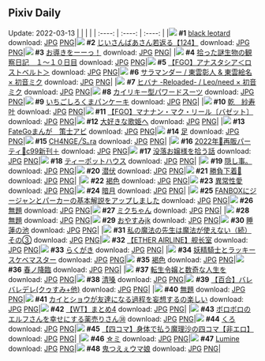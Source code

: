 ## Pixiv Daily
Update: 2022-03-13
|      |      |      |
| :----: | :----: | :----: |
|![](https://pixiv.microyu.workers.dev/c/240x480/img-master/img/2022/03/11/00/00/21/96821844_p0_master1200.jpg) **#1** [black leotard](https://www.pixiv.net/artworks/96821844) download: [JPG](https://pixiv.microyu.workers.dev/img-original/img/2022/03/11/00/00/21/96821844_p0.jpg) [PNG](https://pixiv.microyu.workers.dev/img-original/img/2022/03/11/00/00/21/96821844_p0.png)|![](https://pixiv.microyu.workers.dev/c/240x480/img-master/img/2022/03/12/11/00/02/96850584_p0_master1200.jpg) **#2** [じいさんばあさん若返る【124】](https://www.pixiv.net/artworks/96850584) download: [JPG](https://pixiv.microyu.workers.dev/img-original/img/2022/03/12/11/00/02/96850584_p0.jpg) [PNG](https://pixiv.microyu.workers.dev/img-original/img/2022/03/12/11/00/02/96850584_p0.png)|![](https://pixiv.microyu.workers.dev/c/240x480/img-master/img/2022/03/11/07/30/00/96826797_p0_master1200.jpg) **#3** [お導きをーーっ！](https://www.pixiv.net/artworks/96826797) download: [JPG](https://pixiv.microyu.workers.dev/img-original/img/2022/03/11/07/30/00/96826797_p0.jpg) [PNG](https://pixiv.microyu.workers.dev/img-original/img/2022/03/11/07/30/00/96826797_p0.png)|
|![](https://pixiv.microyu.workers.dev/c/240x480/img-master/img/2022/03/11/00/00/45/96821893_p0_master1200.jpg) **#4** [拾った謎生物の観察日記　１～１０日目](https://www.pixiv.net/artworks/96821893) download: [JPG](https://pixiv.microyu.workers.dev/img-original/img/2022/03/11/00/00/45/96821893_p0.jpg) [PNG](https://pixiv.microyu.workers.dev/img-original/img/2022/03/11/00/00/45/96821893_p0.png)|![](https://pixiv.microyu.workers.dev/c/240x480/img-master/img/2022/03/11/14/38/40/96831120_p0_master1200.jpg) **#5** [【FGO】アナスタシア＜ロストベルト＞](https://www.pixiv.net/artworks/96831120) download: [JPG](https://pixiv.microyu.workers.dev/img-original/img/2022/03/11/14/38/40/96831120_p0.jpg) [PNG](https://pixiv.microyu.workers.dev/img-original/img/2022/03/11/14/38/40/96831120_p0.png)|![](https://pixiv.microyu.workers.dev/c/240x480/img-master/img/2022/03/12/18/29/08/96858368_p0_master1200.jpg) **#6** [サラマンダー / 東雲彰人 & 東雲絵名 × 初音ミク](https://www.pixiv.net/artworks/96858368) download: [JPG](https://pixiv.microyu.workers.dev/img-original/img/2022/03/12/18/29/08/96858368_p0.jpg) [PNG](https://pixiv.microyu.workers.dev/img-original/img/2022/03/12/18/29/08/96858368_p0.png)|
|![](https://pixiv.microyu.workers.dev/c/240x480/img-master/img/2022/03/12/18/22/51/96858234_p0_master1200.jpg) **#7** [ヒバナ -Reloaded- / Leo/need × 初音ミク](https://www.pixiv.net/artworks/96858234) download: [JPG](https://pixiv.microyu.workers.dev/img-original/img/2022/03/12/18/22/51/96858234_p0.jpg) [PNG](https://pixiv.microyu.workers.dev/img-original/img/2022/03/12/18/22/51/96858234_p0.png)|![](https://pixiv.microyu.workers.dev/c/240x480/img-master/img/2022/03/11/00/00/07/96821792_p0_master1200.jpg) **#8** [カイリキー型パワードスーツ](https://www.pixiv.net/artworks/96821792) download: [JPG](https://pixiv.microyu.workers.dev/img-original/img/2022/03/11/00/00/07/96821792_p0.jpg) [PNG](https://pixiv.microyu.workers.dev/img-original/img/2022/03/11/00/00/07/96821792_p0.png)|![](https://pixiv.microyu.workers.dev/c/240x480/img-master/img/2022/03/11/20/30/00/96837204_p0_master1200.jpg) **#9** [いちごしろくまパンケーキ](https://www.pixiv.net/artworks/96837204) download: [JPG](https://pixiv.microyu.workers.dev/img-original/img/2022/03/11/20/30/00/96837204_p0.jpg) [PNG](https://pixiv.microyu.workers.dev/img-original/img/2022/03/11/20/30/00/96837204_p0.png)|
|![](https://pixiv.microyu.workers.dev/c/240x480/img-master/img/2022/03/12/00/00/15/96842641_p0_master1200.jpg) **#10** [乾　紗寿叶](https://www.pixiv.net/artworks/96842641) download: [JPG](https://pixiv.microyu.workers.dev/img-original/img/2022/03/12/00/00/15/96842641_p0.jpg) [PNG](https://pixiv.microyu.workers.dev/img-original/img/2022/03/12/00/00/15/96842641_p0.png)|![](https://pixiv.microyu.workers.dev/c/240x480/img-master/img/2022/03/12/12/25/13/96852001_p0_master1200.jpg) **#11** [【FGO】マナナン・マク・リール〔バゼット〕](https://www.pixiv.net/artworks/96852001) download: [JPG](https://pixiv.microyu.workers.dev/img-original/img/2022/03/12/12/25/13/96852001_p0.jpg) [PNG](https://pixiv.microyu.workers.dev/img-original/img/2022/03/12/12/25/13/96852001_p0.png)|![](https://pixiv.microyu.workers.dev/c/240x480/img-master/img/2022/03/11/16/31/43/96832611_p0_master1200.jpg) **#12** [大好きな歌姫へ](https://www.pixiv.net/artworks/96832611) download: [JPG](https://pixiv.microyu.workers.dev/img-original/img/2022/03/11/16/31/43/96832611_p0.jpg) [PNG](https://pixiv.microyu.workers.dev/img-original/img/2022/03/11/16/31/43/96832611_p0.png)|
|![](https://pixiv.microyu.workers.dev/c/240x480/img-master/img/2022/03/11/19/25/42/96835805_p0_master1200.jpg) **#13** [FateGoまんが　策士アビ](https://www.pixiv.net/artworks/96835805) download: [JPG](https://pixiv.microyu.workers.dev/img-original/img/2022/03/11/19/25/42/96835805_p0.jpg) [PNG](https://pixiv.microyu.workers.dev/img-original/img/2022/03/11/19/25/42/96835805_p0.png)|![](https://pixiv.microyu.workers.dev/c/240x480/img-master/img/2022/03/12/09/00/05/96849096_p0_master1200.jpg) **#14** [足](https://www.pixiv.net/artworks/96849096) download: [JPG](https://pixiv.microyu.workers.dev/img-original/img/2022/03/12/09/00/05/96849096_p0.jpg) [PNG](https://pixiv.microyu.workers.dev/img-original/img/2022/03/12/09/00/05/96849096_p0.png)|![](https://pixiv.microyu.workers.dev/c/240x480/img-master/img/2022/03/12/00/00/29/96842712_p0_master1200.jpg) **#15** [CH4NGE╱S｡ra](https://www.pixiv.net/artworks/96842712) download: [JPG](https://pixiv.microyu.workers.dev/img-original/img/2022/03/12/00/00/29/96842712_p0.jpg) [PNG](https://pixiv.microyu.workers.dev/img-original/img/2022/03/12/00/00/29/96842712_p0.png)|
|![](https://pixiv.microyu.workers.dev/c/240x480/img-master/img/2022/03/12/18/00/20/96857807_p0_master1200.jpg) **#16** [2022年🎊再販パーティ🎊c99新刊＋](https://www.pixiv.net/artworks/96857807) download: [JPG](https://pixiv.microyu.workers.dev/img-original/img/2022/03/12/18/00/20/96857807_p0.jpg) [PNG](https://pixiv.microyu.workers.dev/img-original/img/2022/03/12/18/00/20/96857807_p0.png)|![](https://pixiv.microyu.workers.dev/c/240x480/img-master/img/2022/03/12/00/13/20/96843203_p0_master1200.jpg) **#17** [没落お嬢様を拾う話](https://www.pixiv.net/artworks/96843203) download: [JPG](https://pixiv.microyu.workers.dev/img-original/img/2022/03/12/00/13/20/96843203_p0.jpg) [PNG](https://pixiv.microyu.workers.dev/img-original/img/2022/03/12/00/13/20/96843203_p0.png)|![](https://pixiv.microyu.workers.dev/c/240x480/img-master/img/2022/03/12/22/04/23/96863673_p0_master1200.jpg) **#18** [ティーポットハウス](https://www.pixiv.net/artworks/96863673) download: [JPG](https://pixiv.microyu.workers.dev/img-original/img/2022/03/12/22/04/23/96863673_p0.jpg) [PNG](https://pixiv.microyu.workers.dev/img-original/img/2022/03/12/22/04/23/96863673_p0.png)|
|![](https://pixiv.microyu.workers.dev/c/240x480/img-master/img/2022/03/12/01/08/50/96844320_p0_master1200.jpg) **#19** [隠し事。](https://www.pixiv.net/artworks/96844320) download: [JPG](https://pixiv.microyu.workers.dev/img-original/img/2022/03/12/01/08/50/96844320_p0.jpg) [PNG](https://pixiv.microyu.workers.dev/img-original/img/2022/03/12/01/08/50/96844320_p0.png)|![](https://pixiv.microyu.workers.dev/c/240x480/img-master/img/2022/03/11/00/00/03/96821763_p0_master1200.jpg) **#20** [潜伏](https://www.pixiv.net/artworks/96821763) download: [JPG](https://pixiv.microyu.workers.dev/img-original/img/2022/03/11/00/00/03/96821763_p0.jpg) [PNG](https://pixiv.microyu.workers.dev/img-original/img/2022/03/11/00/00/03/96821763_p0.png)|![](https://pixiv.microyu.workers.dev/c/240x480/img-master/img/2022/03/12/00/00/24/96842689_p0_master1200.jpg) **#21** [勝負下着🎀](https://www.pixiv.net/artworks/96842689) download: [JPG](https://pixiv.microyu.workers.dev/img-original/img/2022/03/12/00/00/24/96842689_p0.jpg) [PNG](https://pixiv.microyu.workers.dev/img-original/img/2022/03/12/00/00/24/96842689_p0.png)|
|![](https://pixiv.microyu.workers.dev/c/240x480/img-master/img/2022/03/11/15/31/13/96831746_p0_master1200.jpg) **#22** [褐色](https://www.pixiv.net/artworks/96831746) download: [JPG](https://pixiv.microyu.workers.dev/img-original/img/2022/03/11/15/31/13/96831746_p0.jpg) [PNG](https://pixiv.microyu.workers.dev/img-original/img/2022/03/11/15/31/13/96831746_p0.png)|![](https://pixiv.microyu.workers.dev/c/240x480/img-master/img/2022/03/12/21/41/46/96842680_p0_master1200.jpg) **#23** [異常性愛](https://www.pixiv.net/artworks/96842680) download: [JPG](https://pixiv.microyu.workers.dev/img-original/img/2022/03/12/21/41/46/96842680_p0.jpg) [PNG](https://pixiv.microyu.workers.dev/img-original/img/2022/03/12/21/41/46/96842680_p0.png)|![](https://pixiv.microyu.workers.dev/c/240x480/img-master/img/2022/03/11/12/23/51/96829670_p0_master1200.jpg) **#24** [暗月](https://www.pixiv.net/artworks/96829670) download: [JPG](https://pixiv.microyu.workers.dev/img-original/img/2022/03/11/12/23/51/96829670_p0.jpg) [PNG](https://pixiv.microyu.workers.dev/img-original/img/2022/03/11/12/23/51/96829670_p0.png)|
|![](https://pixiv.microyu.workers.dev/c/240x480/img-master/img/2022/03/11/10/00/01/96828062_p0_master1200.jpg) **#25** [FANBOXにジージャンとパーカーの基本解説をアップしました](https://www.pixiv.net/artworks/96828062) download: [JPG](https://pixiv.microyu.workers.dev/img-original/img/2022/03/11/10/00/01/96828062_p0.jpg) [PNG](https://pixiv.microyu.workers.dev/img-original/img/2022/03/11/10/00/01/96828062_p0.png)|![](https://pixiv.microyu.workers.dev/c/240x480/img-master/img/2022/03/11/15/36/46/96831815_p0_master1200.jpg) **#26** [無題](https://www.pixiv.net/artworks/96831815) download: [JPG](https://pixiv.microyu.workers.dev/img-original/img/2022/03/11/15/36/46/96831815_p0.jpg) [PNG](https://pixiv.microyu.workers.dev/img-original/img/2022/03/11/15/36/46/96831815_p0.png)|![](https://pixiv.microyu.workers.dev/c/240x480/img-master/img/2022/03/12/19/16/47/96859423_p0_master1200.jpg) **#27** [ミクちゃん](https://www.pixiv.net/artworks/96859423) download: [JPG](https://pixiv.microyu.workers.dev/img-original/img/2022/03/12/19/16/47/96859423_p0.jpg) [PNG](https://pixiv.microyu.workers.dev/img-original/img/2022/03/12/19/16/47/96859423_p0.png)|
|![](https://pixiv.microyu.workers.dev/c/240x480/img-master/img/2022/03/11/16/01/12/96832146_p0_master1200.jpg) **#28** [無題](https://www.pixiv.net/artworks/96832146) download: [JPG](https://pixiv.microyu.workers.dev/img-original/img/2022/03/11/16/01/12/96832146_p0.jpg) [PNG](https://pixiv.microyu.workers.dev/img-original/img/2022/03/11/16/01/12/96832146_p0.png)|![](https://pixiv.microyu.workers.dev/c/240x480/img-master/img/2022/03/11/19/27/42/96835840_p0_master1200.jpg) **#29** [おやすみjk](https://www.pixiv.net/artworks/96835840) download: [JPG](https://pixiv.microyu.workers.dev/img-original/img/2022/03/11/19/27/42/96835840_p0.jpg) [PNG](https://pixiv.microyu.workers.dev/img-original/img/2022/03/11/19/27/42/96835840_p0.png)|![](https://pixiv.microyu.workers.dev/c/240x480/img-master/img/2022/03/11/07/12/35/96826661_p0_master1200.jpg) **#30** [睡蓮の池](https://www.pixiv.net/artworks/96826661) download: [JPG](https://pixiv.microyu.workers.dev/img-original/img/2022/03/11/07/12/35/96826661_p0.jpg) [PNG](https://pixiv.microyu.workers.dev/img-original/img/2022/03/11/07/12/35/96826661_p0.png)|
|![](https://pixiv.microyu.workers.dev/c/240x480/img-master/img/2022/03/13/11/41/57/96842785_p0_master1200.jpg) **#31** [私の魔法の先生は魔法が使えない（続）その③](https://www.pixiv.net/artworks/96842785) download: [JPG](https://pixiv.microyu.workers.dev/img-original/img/2022/03/13/11/41/57/96842785_p0.jpg) [PNG](https://pixiv.microyu.workers.dev/img-original/img/2022/03/13/11/41/57/96842785_p0.png)|![](https://pixiv.microyu.workers.dev/c/240x480/img-master/img/2022/03/11/02/35/33/96824606_p0_master1200.jpg) **#32** [【ETHER AIRLINE】舰长室](https://www.pixiv.net/artworks/96824606) download: [JPG](https://pixiv.microyu.workers.dev/img-original/img/2022/03/11/02/35/33/96824606_p0.jpg) [PNG](https://pixiv.microyu.workers.dev/img-original/img/2022/03/11/02/35/33/96824606_p0.png)|![](https://pixiv.microyu.workers.dev/c/240x480/img-master/img/2022/03/11/00/00/06/96821785_p0_master1200.jpg) **#33** [らくがき](https://www.pixiv.net/artworks/96821785) download: [JPG](https://pixiv.microyu.workers.dev/img-original/img/2022/03/11/00/00/06/96821785_p0.jpg) [PNG](https://pixiv.microyu.workers.dev/img-original/img/2022/03/11/00/00/06/96821785_p0.png)|
|![](https://pixiv.microyu.workers.dev/c/240x480/img-master/img/2022/03/12/22/40/12/96864659_p0_master1200.jpg) **#34** [妖精騎士とラッキースケベマスター](https://www.pixiv.net/artworks/96864659) download: [JPG](https://pixiv.microyu.workers.dev/img-original/img/2022/03/12/22/40/12/96864659_p0.jpg) [PNG](https://pixiv.microyu.workers.dev/img-original/img/2022/03/12/22/40/12/96864659_p0.png)|![](https://pixiv.microyu.workers.dev/c/240x480/img-master/img/2022/03/11/15/35/31/96831793_p0_master1200.jpg) **#35** [褐色](https://www.pixiv.net/artworks/96831793) download: [JPG](https://pixiv.microyu.workers.dev/img-original/img/2022/03/11/15/35/31/96831793_p0.jpg) [PNG](https://pixiv.microyu.workers.dev/img-original/img/2022/03/11/15/35/31/96831793_p0.png)|![](https://pixiv.microyu.workers.dev/c/240x480/img-master/img/2022/03/11/00/00/06/96821787_p0_master1200.jpg) **#36** [春ノ降臨](https://www.pixiv.net/artworks/96821787) download: [JPG](https://pixiv.microyu.workers.dev/img-original/img/2022/03/11/00/00/06/96821787_p0.jpg) [PNG](https://pixiv.microyu.workers.dev/img-original/img/2022/03/11/00/00/06/96821787_p0.png)|
|![](https://pixiv.microyu.workers.dev/c/240x480/img-master/img/2022/03/12/00/03/58/96842893_p0_master1200.jpg) **#37** [転生令嬢と数奇な人生を](https://www.pixiv.net/artworks/96842893) download: [JPG](https://pixiv.microyu.workers.dev/img-original/img/2022/03/12/00/03/58/96842893_p0.jpg) [PNG](https://pixiv.microyu.workers.dev/img-original/img/2022/03/12/00/03/58/96842893_p0.png)|![](https://pixiv.microyu.workers.dev/c/240x480/img-master/img/2022/03/11/04/14/04/96825377_p0_master1200.jpg) **#38** [清嗓](https://www.pixiv.net/artworks/96825377) download: [JPG](https://pixiv.microyu.workers.dev/img-original/img/2022/03/11/04/14/04/96825377_p0.jpg) [PNG](https://pixiv.microyu.workers.dev/img-original/img/2022/03/11/04/14/04/96825377_p0.png)|![](https://pixiv.microyu.workers.dev/c/240x480/img-master/img/2022/03/11/21/50/31/96839251_p0_master1200.jpg) **#39** [【百合】バレバレデレ(クゥすみ+他)](https://www.pixiv.net/artworks/96839251) download: [JPG](https://pixiv.microyu.workers.dev/img-original/img/2022/03/11/21/50/31/96839251_p0.jpg) [PNG](https://pixiv.microyu.workers.dev/img-original/img/2022/03/11/21/50/31/96839251_p0.png)|
|![](https://pixiv.microyu.workers.dev/c/240x480/img-master/img/2022/03/11/00/00/12/96821821_p0_master1200.jpg) **#40** [無題](https://www.pixiv.net/artworks/96821821) download: [JPG](https://pixiv.microyu.workers.dev/img-original/img/2022/03/11/00/00/12/96821821_p0.jpg) [PNG](https://pixiv.microyu.workers.dev/img-original/img/2022/03/11/00/00/12/96821821_p0.png)|![](https://pixiv.microyu.workers.dev/c/240x480/img-master/img/2022/03/11/00/02/34/96821962_p0_master1200.jpg) **#41** [カイとショウが友達になる過程を妄想するの楽しい](https://www.pixiv.net/artworks/96821962) download: [JPG](https://pixiv.microyu.workers.dev/img-original/img/2022/03/11/00/02/34/96821962_p0.jpg) [PNG](https://pixiv.microyu.workers.dev/img-original/img/2022/03/11/00/02/34/96821962_p0.png)|![](https://pixiv.microyu.workers.dev/c/240x480/img-master/img/2022/03/12/12/58/31/96852522_p0_master1200.jpg) **#42** [【WT】まとめ4](https://www.pixiv.net/artworks/96852522) download: [JPG](https://pixiv.microyu.workers.dev/img-original/img/2022/03/12/12/58/31/96852522_p0.jpg) [PNG](https://pixiv.microyu.workers.dev/img-original/img/2022/03/12/12/58/31/96852522_p0.png)|
|![](https://pixiv.microyu.workers.dev/c/240x480/img-master/img/2022/03/12/15/15/05/96854648_p0_master1200.jpg) **#43** [ボロボロのエルフさんを幸せにする薬売りさん㊳](https://www.pixiv.net/artworks/96854648) download: [JPG](https://pixiv.microyu.workers.dev/img-original/img/2022/03/12/15/15/05/96854648_p0.jpg) [PNG](https://pixiv.microyu.workers.dev/img-original/img/2022/03/12/15/15/05/96854648_p0.png)|![](https://pixiv.microyu.workers.dev/c/240x480/img-master/img/2022/03/12/00/00/10/96842619_p0_master1200.jpg) **#44** [くろ](https://www.pixiv.net/artworks/96842619) download: [JPG](https://pixiv.microyu.workers.dev/img-original/img/2022/03/12/00/00/10/96842619_p0.jpg) [PNG](https://pixiv.microyu.workers.dev/img-original/img/2022/03/12/00/00/10/96842619_p0.png)|![](https://pixiv.microyu.workers.dev/c/240x480/img-master/img/2022/03/11/19/00/07/96835258_p0_master1200.jpg) **#45** [【四コマ】身体で払う魔理沙の四コマ【非エロ】](https://www.pixiv.net/artworks/96835258) download: [JPG](https://pixiv.microyu.workers.dev/img-original/img/2022/03/11/19/00/07/96835258_p0.jpg) [PNG](https://pixiv.microyu.workers.dev/img-original/img/2022/03/11/19/00/07/96835258_p0.png)|
|![](https://pixiv.microyu.workers.dev/c/240x480/img-master/img/2022/03/11/15/40/10/96831866_p0_master1200.jpg) **#46** [☆ミ](https://www.pixiv.net/artworks/96831866) download: [JPG](https://pixiv.microyu.workers.dev/img-original/img/2022/03/11/15/40/10/96831866_p0.jpg) [PNG](https://pixiv.microyu.workers.dev/img-original/img/2022/03/11/15/40/10/96831866_p0.png)|![](https://pixiv.microyu.workers.dev/c/240x480/img-master/img/2022/03/11/01/21/25/96823624_p0_master1200.jpg) **#47** [Lumine](https://www.pixiv.net/artworks/96823624) download: [JPG](https://pixiv.microyu.workers.dev/img-original/img/2022/03/11/01/21/25/96823624_p0.jpg) [PNG](https://pixiv.microyu.workers.dev/img-original/img/2022/03/11/01/21/25/96823624_p0.png)|![](https://pixiv.microyu.workers.dev/c/240x480/img-master/img/2022/03/11/04/02/46/96825361_p0_master1200.jpg) **#48** [鬼つえぇウマ娘](https://www.pixiv.net/artworks/96825361) download: [JPG](https://pixiv.microyu.workers.dev/img-original/img/2022/03/11/04/02/46/96825361_p0.jpg) [PNG](https://pixiv.microyu.workers.dev/img-original/img/2022/03/11/04/02/46/96825361_p0.png)|
